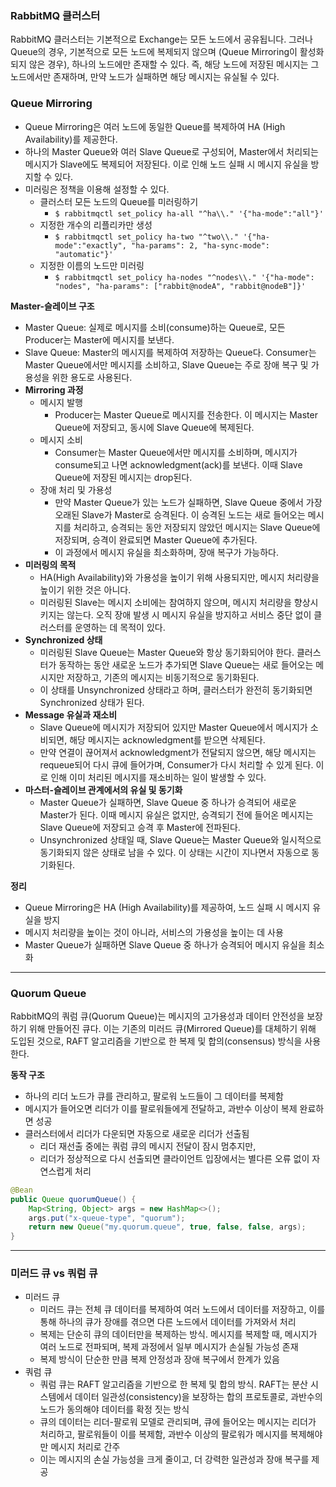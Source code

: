 ### RabbitMQ 클러스터
RabbitMQ 클러스터는 기본적으로 Exchange는 모든 노드에서 공유됩니다. 그러나 Queue의 경우, 기본적으로 모든 노드에 복제되지 않으며 (Queue Mirroring이 활성화되지 않은 경우), 하나의 노드에만 존재할 수 있다. 즉, 해당 노드에 저장된 메시지는 그 노드에서만 존재하며, 만약 노드가 실패하면 해당 메시지는 유실될 수 있다.

### **Queue Mirroring**
- Queue Mirroring은 여러 노드에 동일한 Queue를 복제하여 HA (High Availability)를 제공한다.
- 하나의 Master Queue와 여러 Slave Queue로 구성되어, Master에서 처리되는 메시지가 Slave에도 복제되어 저장된다. 이로 인해 노드 실패 시 메시지 유실을 방지할 수 있다.
- 미러링은 정책을 이용해 설정할 수 있다. 
  - 클러스터 모든 노드의 Queue를 미러링하기 
    - `$ rabbitmqctl set_policy ha-all "^ha\\." '{"ha-mode":"all"}'`
  - 지정한 개수의 리플리카만 생성 
    - `$ rabbitmqctl set_policy ha-two "^two\\." '{"ha-mode":"exactly", "ha-params": 2, "ha-sync-mode": "automatic"}'`
  - 지정한 이름의 노드만 미러링 
    - `$ rabbitmqctl set_policy ha-nodes "^nodes\\." '{"ha-mode": "nodes", "ha-params": ["rabbit@nodeA", "rabbit@nodeB"]}'`

**Master-슬레이브 구조**
- Master Queue: 실제로 메시지를 소비(consume)하는 Queue로, 모든 Producer는 Master에 메시지를 보낸다.
- Slave Queue: Master의 메시지를 복제하여 저장하는 Queue다. Consumer는 Master Queue에서만 메시지를 소비하고, Slave Queue는 주로 장애 복구 및 가용성을 위한 용도로 사용된다.
- **Mirroring 과정** 
  - 메시지 발행
    - Producer는 Master Queue로 메시지를 전송한다. 이 메시지는 Master Queue에 저장되고, 동시에 Slave Queue에 복제된다.
  - 메시지 소비
    - Consumer는 Master Queue에서만 메시지를 소비하며, 메시지가 consume되고 나면 acknowledgment(ack)를 보낸다. 이때 Slave Queue에 저장된 메시지는 drop된다.
  - 장애 처리 및 가용성
    - 만약 Master Queue가 있는 노드가 실패하면, Slave Queue 중에서 가장 오래된 Slave가 Master로 승격된다. 이 승격된 노드는 새로 들어오는 메시지를 처리하고, 승격되는 동안 저장되지 않았던 메시지는 Slave Queue에 저장되며, 승격이 완료되면 Master Queue에 추가된다. 
    - 이 과정에서 메시지 유실을 최소화하며, 장애 복구가 가능하다.
- **미러링의 목적**
  - HA(High Availability)와 가용성을 높이기 위해 사용되지만, 메시지 처리량을 높이기 위한 것은 아니다. 
  - 미러링된 Slave는 메시지 소비에는 참여하지 않으며, 메시지 처리량을 향상시키지는 않는다. 오직 장애 발생 시 메시지 유실을 방지하고 서비스 중단 없이 클러스터를 운영하는 데 목적이 있다.
- **Synchronized 상태** 
  - 미러링된 Slave Queue는 Master Queue와 항상 동기화되어야 한다. 클러스터가 동작하는 동안 새로운 노드가 추가되면 Slave Queue는 새로 들어오는 메시지만 저장하고, 기존의 메시지는 비동기적으로 동기화된다. 
  - 이 상태를 Unsynchronized 상태라고 하며, 클러스터가 완전히 동기화되면 Synchronized 상태가 된다.
- **Message 유실과 재소비** 
  - Slave Queue에 메시지가 저장되어 있지만 Master Queue에서 메시지가 소비되면, 해당 메시지는 acknowledgment를 받으면 삭제된다. 
  - 만약 연결이 끊어져서 acknowledgment가 전달되지 않으면, 해당 메시지는 requeue되어 다시 큐에 들어가며, Consumer가 다시 처리할 수 있게 된다. 이로 인해 이미 처리된 메시지를 재소비하는 일이 발생할 수 있다.
- **마스터-슬레이브 관계에서의 유실 및 동기화** 
  - Master Queue가 실패하면, Slave Queue 중 하나가 승격되어 새로운 Master가 된다. 이때 메시지 유실은 없지만, 승격되기 전에 들어온 메시지는 Slave Queue에 저장되고 승격 후 Master에 전파된다. 
  - Unsynchronized 상태일 때, Slave Queue는 Master Queue와 일시적으로 동기화되지 않은 상태로 남을 수 있다. 이 상태는 시간이 지나면서 자동으로 동기화된다.
    
**정리**
- Queue Mirroring은 HA (High Availability)를 제공하여, 노드 실패 시 메시지 유실을 방지
- 메시지 처리량을 높이는 것이 아니라, 서비스의 가용성을 높이는 데 사용
- Master Queue가 실패하면 Slave Queue 중 하나가 승격되어 메시지 유실을 최소화

---

### **Quorum Queue**  
RabbitMQ의 쿼럼 큐(Quorum Queue)는 메시지의 고가용성과 데이터 안전성을 보장하기 위해 만들어진 큐다. 이는 기존의 미러드 큐(Mirrored Queue)를 대체하기 위해 도입된 것으로, RAFT 알고리즘을 기반으로 한 복제 및 합의(consensus) 방식을 사용한다.

**동작 구조** 
- 하나의 리더 노드가 큐를 관리하고, 팔로워 노드들이 그 데이터를 복제함 
- 메시지가 들어오면 리더가 이를 팔로워들에게 전달하고, 과반수 이상이 복제 완료하면 성공 
- 클러스터에서 리더가 다운되면 자동으로 새로운 리더가 선출됨
  - 리더 재선출 중에는 쿼럼 큐의 메시지 전달이 잠시 멈추지만, 
  - 리더가 정상적으로 다시 선출되면 클라이언트 입장에서는 별다른 오류 없이 자연스럽게 처리

```java
@Bean
public Queue quorumQueue() {
    Map<String, Object> args = new HashMap<>();
    args.put("x-queue-type", "quorum");
    return new Queue("my.quorum.queue", true, false, false, args);
}
```

---

### 미러드 큐 vs 쿼럼 큐

- 미러드 큐 
  - 미러드 큐는 전체 큐 데이터를 복제하여 여러 노드에서 데이터를 저장하고, 이를 통해 하나의 큐가 장애를 겪으면 다른 노드에서 데이터를 가져와서 처리 
  - 복제는 단순히 큐의 데이터만을 복제하는 방식. 메시지를 복제할 때, 메시지가 여러 노드로 전파되며, 복제 과정에서 일부 메시지가 손실될 가능성 존재
  - 복제 방식이 단순한 만큼 복제 안정성과 장애 복구에서 한계가 있음
- 쿼럼 큐 
  - 쿼럼 큐는 RAFT 알고리즘을 기반으로 한 복제 및 합의 방식. RAFT는 분산 시스템에서 데이터 일관성(consistency)을 보장하는 합의 프로토콜로, 과반수의 노드가 동의해야 데이터를 확정 짓는 방식 
  - 큐의 데이터는 리더-팔로워 모델로 관리되며, 큐에 들어오는 메시지는 리더가 처리하고, 팔로워들이 이를 복제함, 과반수 이상의 팔로워가 메시지를 복제해야만 메시지 처리로 간주 
  - 이는 메시지의 손실 가능성을 크게 줄이고, 더 강력한 일관성과 장애 복구를 제공